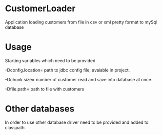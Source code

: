 # CustomerLoader
Application loading customers from file in csv or xml pretty format to mySql database

# Usage
Starting variables which need to be provided

-Dconfig.location= path to jdbc config file, avaiable in project.

-Dchunk.size= number of customer read and save into database at once.

-Dfile.path= path to file with customers

# Other databases
In order to use other database driver need to be provided and added to classpath.
